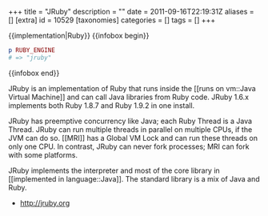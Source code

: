 +++
title = "JRuby"
description = ""
date = 2011-09-16T22:19:31Z
aliases = []
[extra]
id = 10529
[taxonomies]
categories = []
tags = []
+++

{{implementation|Ruby}}
{{infobox begin}}
```ruby
p RUBY_ENGINE
# => "jruby"
```
{{infobox end}}

JRuby is an implementation of Ruby that runs inside the [[runs on vm::Java Virtual Machine]] and can call Java libraries from Ruby code. JRuby 1.6.x implements both Ruby 1.8.7 and Ruby 1.9.2 in one install.

JRuby has preemptive concurrency like Java; each Ruby Thread is a Java Thread. JRuby can run multiple threads in parallel on multiple CPUs, if the JVM can do so. [[MRI]] has a Global VM Lock and can run these threads on only one CPU. In contrast, JRuby can never fork processes; MRI can fork with some platforms.

JRuby implements the interpreter and most of the core library in [[implemented in language::Java]]. The standard library is a mix of Java and Ruby.

* http://jruby.org
